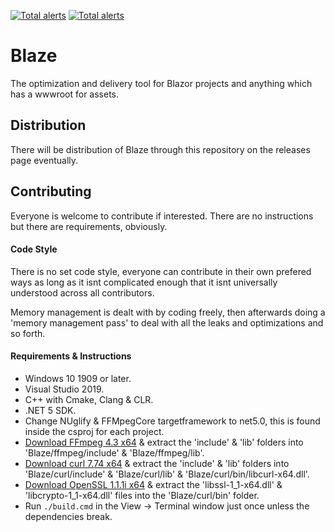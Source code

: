 [![Total alerts](https://img.shields.io/lgtm/alerts/g/Stryxus/Blaze.svg?logo=lgtm&logoWidth=18)](https://lgtm.com/projects/g/Stryxus/Blaze/alerts/)
[![Total alerts](https://img.shields.io/lgtm/alerts/g/Stryxus/Blaze.svg?logo=lgtm&logoWidth=18)](https://lgtm.com/projects/g/Stryxus/Blaze/alerts/)
# Blaze
The optimization and delivery tool for Blazor projects and anything which has a wwwroot for assets.
## Distribution
There will be distribution of Blaze through this repository on the releases page eventually.
## Contributing
Everyone is welcome to contribute if interested. There are no instructions but there are requirements, obviously.
#### Code Style
There is no set code style, everyone can contribute in their own prefered ways as long as it isnt complicated enough that it isnt universally understood across all contributors.

Memory management is dealt with by coding freely, then afterwards doing a 'memory management pass' to deal with all the leaks and optimizations and so forth.
#### Requirements & Instructions
- Windows 10 1909 or later.
- Visual Studio 2019.
- C++ with Cmake, Clang & CLR.
- .NET 5 SDK.
- Change NUglify & FFMpegCore targetframework to net5.0, this is found inside the csproj for each project.
- [Download FFmpeg 4.3 x64](https://ffmpeg.zeranoe.com/builds/) & extract the 'include' & 'lib' folders into 'Blaze/ffmpeg/include' & 'Blaze/ffmpeg/lib'.
- [Download curl 7.74 x64](https://curl.se/windows/) & extract the 'include' & 'lib' folders into 'Blaze/curl/include' & 'Blaze/curl/lib' & 'Blaze/curl/bin/libcurl-x64.dll'.
- [Download OpenSSL 1.1.1i x64](https://curl.se/windows/) & extract the 'libssl-1_1-x64.dll' & 'libcrypto-1_1-x64.dll' files into the 'Blaze/curl/bin' folder.
- Run ```./build.cmd``` in the View -> Terminal window just once unless the dependencies break.
